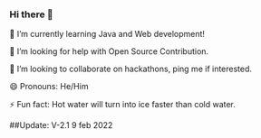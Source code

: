 ### Hi there 👋

<!--
**asdsyd/asdsyd** is a ✨ _special_ ✨ repository because its `README.md` (this file) appears on your GitHub profile.

Here are some ideas to get you started:

- 🔭 I’m currently working on ...
- 🌱 I’m currently learning ...
- 👯 I’m looking to collaborate on ...
- 🤔 I’m looking for help with ...
- 💬 Ask me about ...
- 📫 How to reach me: ...
- 😄 Pronouns: ...
- ⚡ Fun fact: ...
-->
🌱 I’m currently learning Java and Web development!

🤔 I’m looking for help with Open Source Contribution.

👯 I’m looking to collaborate on hackathons, ping me if interested.

😄 Pronouns: He/Him

⚡ Fun fact: Hot water will turn into ice faster than cold water.

##Update: V-2.1 9 feb 2022





































